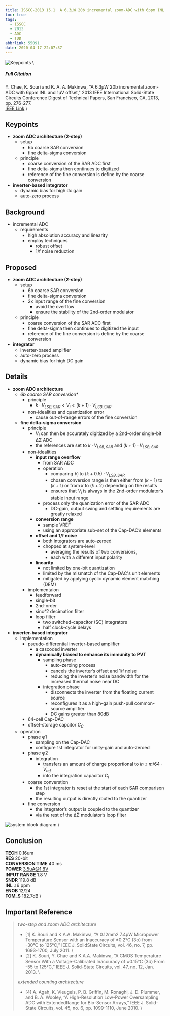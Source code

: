 ```yaml
---
title: ISSCC-2013 15.1  A 6.3µW 20b incremental zoom-ADC with 6ppm INL and 1µV offset
toc: true
tags:
  - ISSCC
  - 2013
  - ADC
  - TUD
abbrlink: 55091
date: 2020-04-17 22:07:37
---
```


![Keypoints](https://img.mubu.com/document_image/5c8b7153-ca04-45fc-a54d-4f16a31837f0-216525.jpg) \

##### Full Citation

Y. Chae, K. Souri and K. A. A. Makinwa, "A 6.3µW 20b incremental zoom-ADC with 6ppm INL and 1µV offset," 2013 IEEE International Solid-State Circuits Conference Digest of Technical Papers, San Francisco, CA, 2013, pp. 276-277. \
[IEEE Link](https://ieeexplore.ieee.org/document/6487733) \

## Keypoints

- **zoom ADC architecture (2-step)**
  - setup
    - 6b coarse SAR conversion
    - fine delta-sigma conversion
  - principle
    - coarse conversion of the SAR ADC first
    - fine delta-sigma then continues to digitized
    - reference of the fine conversion is define by the coarse conversion
- **inverter-based integrator**
  - dynamic bias for high dc gain
  - auto-zero process

## Background

- incremental ADC
  - requirements
    - high absolution accuracy and linearity
    - employ techniques
      - robust offset
      - 1/f noise reduction

## Proposed

- **zoom ADC architecture (2-step)**
  - setup
    - 6b coarse SAR conversion
    - fine delta-sigma conversion
    - 2x input range of the fine conversion
      - avoid the overflow
      - ensure the stability of the 2nd-order modulator
  - principle
    - coarse conversion of the SAR ADC first
    - fine delta-sigma then continues to digitized the input
    - reference of the fine conversion is define by the coarse conversion
- **integrator**
  - inverter-based amplifier
  - auto-zero process
  - dynamic bias for high DC gain

## Details

- **zoom ADC architecture**
  - *6b coarse SAR conversio*n*
    - principle
      - $k · V_{LSB,SAR} < V_i < (k+1) · V_{LSB,SAR}$
    - non-idealities and quantization error
      - cause out-of-range errors of the fine conversion
  - **fine delta-sigma conversion**
    - principle
      - $V_i$ can then be accurately digitized by a 2nd-order single-bit ΔΣ ADC
      - the references are set to $k · V_{LSB, SAR}$ and $(k+1) · V_{LSB, SAR}$
    - non-idealities
      - **input range overflow**
        - from SAR ADC
        - operation
          - comparing $V_i$ to $(k+0.5) · V_{LSB, SAR}$
          - chosen conversion range is then either from $(k-1)$ to $(k+1)$ or from $k$ to $(k+2)$ depending on the results
          - ensures that $V_i$ is always in the 2nd-order modulator’s stable input range
        - process only the quanization error of the SAR ADC
          - DC-gain, output swing and settling requirements are greatly relaxed
      - **conversion range**
        - sample VREF
        - using an appropriate sub-set of the Cap-DAC’s elements
      - **offset and 1/f noise**
        - both integrators are auto-zeroed
        - chopped at system-level
          - averaging the results of two conversions,
          - each with a different input polarity
      - **linearity**
        - not limited by one-bit quantization
        - limited by the mismatch of the Cap-DAC's unit elements
        - mitigated by applying cyclic dynamic element matching (DEM)
    - implementaion
      - feedforward
      - single-bit
      - 2nd-order
      - sinc^2 decimation filter
      - loop filter
        - two switched-capacitor (SC) integrators
        - half clock-cycle delays
- **inverter-based integrator**
  - implementation
    - pseudo-differential inverter-based amplifier
      - a cascoded inverter
      - **dynamically biased to enhance its immunity to PVT**
        - sampling phase
          - auto-zeroing process
          - cancels the inverter’s offset and 1/f noise
          - reducing the inverter’s noise bandwidth for the increased thermal noise near DC
        - integration phase
          - disconnects the inverter from the floating current source
          - reconfigures it as a high-gain push-pull common-source amplifier
          - DC gains greater than 80dB
    - 64-cell Cap-DAC
    - offset-storage capcitor $C_C$
  - operation
    - phase φ1
      - sampling on the Cap-DAC
      - configure 1st integrator for unity-gain and auto-zeroed
    - phase φ2
      - integration
        - transfers an amount of charge proportional to $in ± m/64·V_{ref}$
        - into the integration capacitor $C_I$
    - coarse converstion
      - the 1st integrator is reset at the start of each SAR comparison step
      - the resulting output is directly routed to the quantizer
    - fine conversion
      - the integrator’s output is coupled to the quantizer
      - via the rest of the ΔΣ modulator’s loop filter

![system block diagram](https://img.mubu.com/document_image/45327735-68cc-43ab-8b74-d192cc72833f-216525.jpg) \

## Conclusion

**TECH** 0.16um \
**RES** 20-bit \
**CONVERSION TIME** 40 ms \
**POWER** 3.5uA@1.8V \
**INPUT RANGE** 1.8 V \
**SNDR** 119.8 dB \
**INL** ±6 ppm \
**ENOB** 12/24 \
**FOM_S** 182.7dB \

## Important Reference

> *two-step and zoom ADC architecture*
>
> - [1] K. Souri and K.A.A. Makinwa, “A 0.12mm2 7.4μW Micropower Temperature Sensor with an Inaccuracy of ±0.2°C (3σ) from -30°C to 125°C,” IEEE J. SolidState Circuits, vol. 46, no. 7, pp. 1693-1700, July 2011. \
> - [2] K. Souri, Y. Chae and K.A.A. Makinwa, “A CMOS Temperature Sensor With a Voltage-Calibrated Inaccuracy of ±0.15°C (3σ) From -55 to 125°C,” IEEE J. Solid-State Circuits, vol. 47, no. 12, Jan. 2013. \
>
> *extended counting architecture*
>
> - [4] A. Agah, K. Vleugels, P. B. Griffin, M. Ronaghi, J. D. Plummer, and B. A. Wooley, “A High-Resolution Low-Power Oversampling ADC with ExtendedRange for Bio-Sensor Arrays,” IEEE J. Solid-State Circuits, vol. 45, no. 6, pp. 1099-1110, June 2010. \
